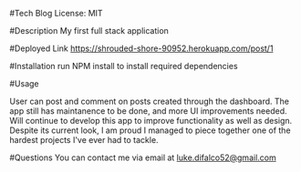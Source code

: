 #Tech Blog License: MIT

#Description
My first full stack application 



#Deployed Link
https://shrouded-shore-90952.herokuapp.com/post/1


#Installation
run NPM install to install required dependencies

#Usage

User can post and comment on posts created through the dashboard.  The app still has maintanence to be done, and more UI improvements needed.  Will continue to develop this app to improve functionality as well as design.  Despite its current look, I am proud I managed to piece together one of the hardest projects I've ever had to tackle.


#Questions
You can contact me via email at
luke.difalco52@gmail.com
